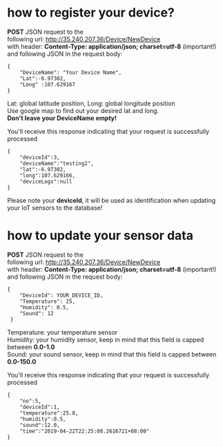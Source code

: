 # how to register your device?

**POST** JSON request to the  
following url: http://35.240.207.36/Device/NewDevice  
with header: **Content-Type: application/json; charset=utf-8** (important!)  
and following JSON in the request body:  
```
{
    "DeviceName": "Your Device Name", 
    "Lat":-6.97302, 
    "Long" :107.629167 
}

```
Lat: global latitude position, Long: global longitude position    
Use google map to find out your desired lat and long.   
**Don't leave your DeviceName empty!**   

You'll receive this response indicating that your request is successfully processed

```
{
    "deviceId":3,
    "deviceName":"testing2",
    "lat":-6.97302,
    "long":107.629166,
    "deviceLogs":null
}
```
Please note your **deviceId**, it will be used as identification when updating your IoT sensors to the database!

# how to update your sensor data 

**POST** JSON request to the  
following url: http://35.240.207.36/Device/NewDevice   
with header: **Content-Type: application/json; charset=utf-8** (important!)  
and following JSON in the request body:  
```
{ 
    "DeviceId": YOUR_DEVICE_ID,
    "Temperature": 25,
    "Humidity": 0.5,
    "Sound": 12
 }
```
Temperature: your temperature sensor  
Humidity: your humidity sensor, keep in mind that this field is capped between **0.0-1.0**   
Sound: your sound sensor, keep in mind that this field is capped between **0.0-150.0**     


You'll receive this response indicating that your request is successfully processed   

```
{
    "no":5,
    "deviceId":1,
    "temperature":25.8,
    "humidity":0.5,
    "sound":12.0,
    "time":"2019-04-22T22:25:08.2616721+08:00"
}
```


